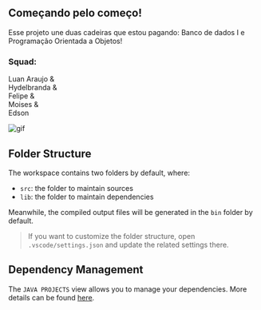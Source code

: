 ## Começando pelo começo!

Esse projeto une duas cadeiras que estou pagando: Banco de dados I e Programação Orientada a Objetos!

### Squad: 
Luan Araujo & </br>
Hydelbranda & </br>
Felipe & </br>
Moises & </br>
Edson


![gif](https://i.giphy.com/ckr4W2ppxPBeIF8dx4.gif)

## Folder Structure

The workspace contains two folders by default, where:

- `src`: the folder to maintain sources
- `lib`: the folder to maintain dependencies

Meanwhile, the compiled output files will be generated in the `bin` folder by default.

> If you want to customize the folder structure, open `.vscode/settings.json` and update the related settings there.

## Dependency Management

The `JAVA PROJECTS` view allows you to manage your dependencies. More details can be found [here](https://github.com/microsoft/vscode-java-dependency#manage-dependencies).
